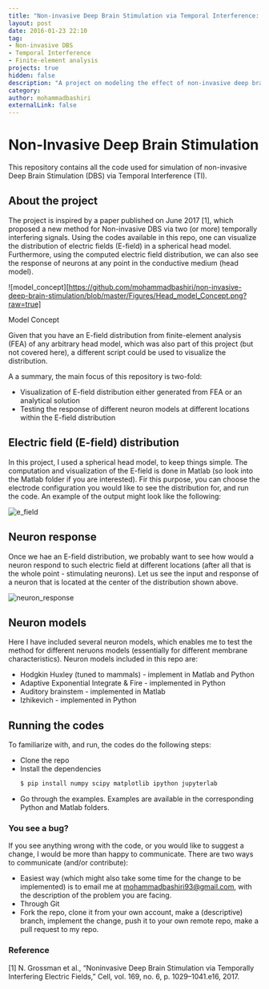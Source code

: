 ```yaml
---
title: "Non-invasive Deep Brain Stimulation via Temporal Interference: A Computational Study"
layout: post
date: 2016-01-23 22:10
tag:
- Non-invasive DBS
- Temporal Interference
- Finite-element analysis
projects: true
hidden: false
description: "A project on modeling the effect of non-invasive deep brain stimulation via temporal interference on neurons with different membrane characteristics."
category:
author: mohammadbashiri
externalLink: false
---
```


# Non-Invasive Deep Brain Stimulation

This repository contains all the code used for simulation of non-invasive Deep Brain Stimulation (DBS) via Temporal Interference (TI).

## About the project

The project is inspired by a paper published on June 2017 [1], which proposed a new
method for Non-invasive DBS via two (or more) temporally interfering signals. Using the
codes available in this repo, one can visualize the distribution of electric fields (E-field) in
a spherical head model. Furthermore, using the computed electric field distribution, we
can also see the response of neurons at any point in the conductive medium (head model).

![model_concept][https://github.com/mohammadbashiri/non-invasive-deep-brain-stimulation/blob/master/Figures/Head_model_Concept.png?raw=true]
<figcaption class="caption">Model Concept</figcaption>

Given that you have an E-field distribution from finite-element analysis (FEA) of any arbitrary head model,
which was also part of this project (but not covered here), a different script could be used to visualize
the distribution.

A a summary, the main focus of this repository is two-fold:
- Visualization of E-field distribution either generated from FEA or an analytical solution
- Testing the response of different neuron models at different locations within the E-field
distribution


## Electric field (E-field) distribution

In this project, I used a spherical head model, to keep things simple. The computation and
visualization of the E-field is done in Matlab (so look into the Matlab folder if you are
interested). Fir this purpose, you can choose the electrode configuration you would like to
see the distribution for, and run the code. An example of the output might look like the
following:

![e_field](https://github.com/mohammadbashiri/non-invasive-deep-brain-stimulation/blob/master/Figures/Head_model_Concept.png?raw=true)

## Neuron response

Once we hae an E-field distribution, we probably want to see how would a neuron respond to
such electric field at different locations (after all that is the whole point - stimulating
neurons). Let us see the input and response of a neuron that is located at the center of
the distribution shown above.

![neuron_response](https://raw.githubusercontent.com/mohammadbashiri/non-invasive-deep-brain-stimulation/blob/master/Figures/Neuron_response.png)

## Neuron models

Here I have included several neuron models, which enables me to test the method for different
neruons models (essentially for different membrane characteristics). Neuron models included in
this repo are:

* Hodgkin Huxley (tuned to mammals) - implement in Matlab and Python
* Adaptive Exponential Integrate & Fire -  implemented in Python
* Auditory brainstem - implemented in Matlab
* Izhikevich - implemented in Python

## Running the codes

To familiarize with, and run, the codes do the following steps:

* Clone the repo
* Install the dependencies
    ```bash
    $ pip install numpy scipy matplotlib ipython jupyterlab
    ```
* Go through the examples. Examples are available in the corresponding Python and Matlab folders.

### You see a bug?

If you see anything wrong with the code, or you would like to suggest a change, I would be more
than happy to communicate. There are two ways to communicate (and/or contribute):
- Easiest way (which might also take some time for the change to be implemented) is to
email me at mohammadbashiri93@gmail.com, with the description of the problem you are facing.
- Through Git
- Fork the repo, clone it from your own account, make a (descriptive) branch, implement
the change, push it to your own remote repo, make a pull request to my repo.

### Reference
[1] N. Grossman et al., “Noninvasive Deep Brain Stimulation via Temporally Interfering Electric Fields,” Cell, vol. 169, no. 6,
p. 1029–1041.e16, 2017.
